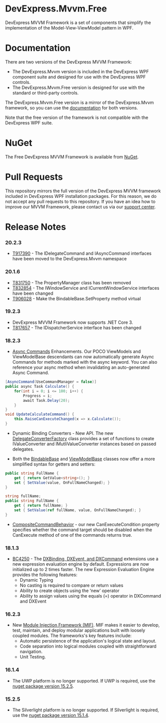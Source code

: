 # DevExpress.Mvvm.Free
DevExpress MVVM Framework is a set of components that simplify the implementation of the Model-View-ViewModel pattern in WPF.

# Documentation
There are two versions of the DevExpress MVVM Framework:
* The DevExpress.Mvvm version is included in the DevExpress WPF component suite and designed for use with the DevExpress WPF controls.
* The DevExpress.Mvvm.Free version is designed for use with the standard or third-party controls.

The DevExpress.Mvvm.Free version is a mirror of the DevExpress.Mvvm framework, so you can use the [documentation](https://documentation.devexpress.com/#WPF/CustomDocument15112) for both versions.

Note that the free version of the framework is not compatible with the DevExpress WPF suite.

# NuGet
The Free DevExpress MVVM Framework is available from [NuGet](https://www.nuget.org/packages/DevExpressMvvm).

# Pull Requests
This repository mirrors the full version of the DevExpress MVVM framework included in DevExpress WPF installation packages. For this reason, we do not accept any pull requests to this repository.
If you have an idea how to improve our MVVM Framework, please contact us via our [support center](https://www.devexpress.com/Support/Center/Question/Create).

# Release Notes

### 20.2.3
* [T917390](https://supportcenter.devexpress.com/ticket/details/T917390/the-idelegatecommand-and-iasynccommand-interfaces-have-been-moved-to-the-devexpress-mvvm) - The IDelegateCommand and IAsyncCommand interfaces have been moved to the DevExpress.Mvvm namespace

### 20.1.6
* [T831750](https://supportcenter.devexpress.com/ticket/details/T831750/the-propertymanager-class-has-been-removed)  - The PropertyManager class has been removed
* [T832854](https://supportcenter.devexpress.com/ticket/details/T832854/the-iwindowservice-and-icurrentwindowservice-interfaces-have-been-changed) - The IWindowService and ICurrentWindowService interfaces have been changed
* [T906028](https://supportcenter.devexpress.com/ticket/details/T906028/make-the-bindablebase-setproperty-method-virtual) - Make the BindableBase.SetProperty method virtual

### 19.2.3
* DevExpress MVVM Framework now supports .NET Core 3.
* [T817657](https://www.devexpress.com/Support/Center/Question/Details/T817657/the-idispatcherservice-interface-has-been-changed) - The IDispatcherService interface has been changed

### 18.2.3
* [Async Commands](https://docs.devexpress.com/WPF/17354/mvvm-framework/commands/asynchronous-commands) Enhancements. Our POCO ViewModels and ViewModelBase descendants can now automatically generate Async Commands for methods marked with the async keyword. You can also reference your async method when invalidating an auto-generated Async Command.

```C#
[AsyncCommand(UseCommandManager = false)]
public async Task Calculate() {
    for(int i = 0; i <= 100; i++) {
        Progress = i;
        await Task.Delay(20);
    }
}
void UpdateCalculateCommand() {
    this.RaiseCanExecuteChanged(x => x.Calculate());
}
```

* Dynamic Binding Converters - New API. The new [DelegateConverterFactory](https://docs.devexpress.com/WPF/DevExpress.Mvvm.UI.DelegateConverterFactory) class provides a set of functions to create IValueConverter and IMutliValueConverter instances based on passed delegates.

* Both the [BindableBase](https://docs.devexpress.com/WPF/17350/mvvm-framework/viewmodels/bindablebase) and [ViewModelBase](https://docs.devexpress.com/WPF/17351/mvvm-framework/viewmodels/viewmodelbase) classes now offer a more simplified syntax for getters and setters:

```C#
public string FullName {
    get { return GetValue<string>(); }
    set { SetValue(value, OnFullNameChanged); }
}

string fullName;
public string FullName {
    get { return fullName; }
    set { SetValue(ref fullName, value, OnFullNameChanged); }
}
```

* [CompositeCommandBehavior](https://docs.devexpress.com/WPF/18124/mvvm-framework/behaviors/predefined-set/compositecommandbehavior) - our new CanExecuteCondition property specifies whether the command target should be disabled when the CanExecute method of one of the commands returns true.

### 18.1.3
* [BC4250](https://www.devexpress.com/Support/Center/Question/Details/BC4250/dxbinding-dxcommand-dxevent-moved-to-a-new-engine-with-dynamic-typization) - The [DXBinding, DXEvent, and DXCommand](https://docs.devexpress.com/WPF/115770/mvvm-framework/dxbinding) extensions use a new expression evaluation engine by default. Expressions are now initialized up to 2 times faster. The new Expression Evaluation Engine provides the following features:
  * Dynamic Typing
  * No casting is required to compare or return values
  * Ability to create objects using the ‘new’ operator
  * Ability to assign values using the equals (=) operator in DXCommand and DXEvent

### 16.2.3
* New [Module Injection Framework (MIF)](https://docs.devexpress.com/WPF/118614/mvvm-framework/mif). MIF makes it easier to develop, test, maintain, and deploy modular applications built with loosely coupled modules. The frameworks's key features include:
  * Automatic persistence of the application's logical state and layout.
  * Code separation into logical modules coupled with straightforward navigation.
  * Unit Testing.

### 16.1.4
* The UWP platform is no longer supported. If UWP is required, use the [nuget package version 15.2.5](https://www.nuget.org/packages/DevExpressMvvm/15.2.5).

### 15.2.5
* The Silverlight platform is no longer supported. If Silverlight is required, use the [nuget package version 15.1.4](https://www.nuget.org/packages/DevExpressMvvm/15.1.4).
